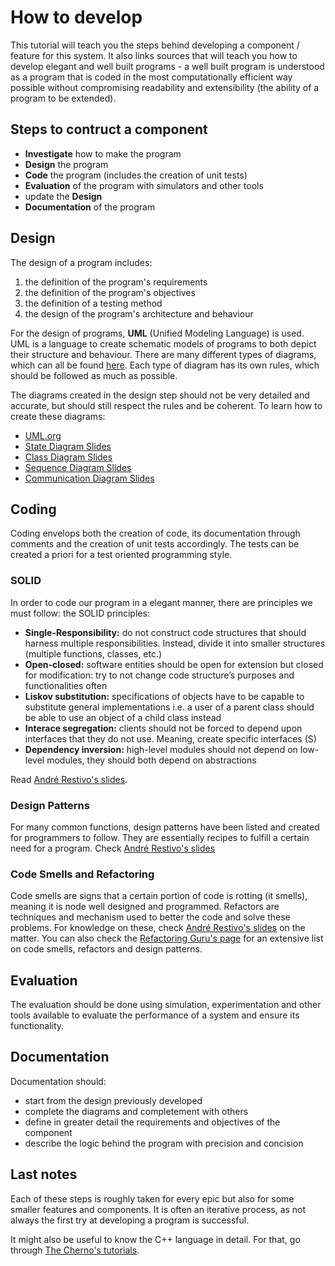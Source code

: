 # How to develop

This tutorial will teach you the steps behind developing a component / feature for this system. It also links sources that will teach you how to develop elegant and well built programs - a well built program is understood as a program that is coded in the most computationally efficient way possible without compromising readability and extensibility (the ability of a program to be extended).

## Steps to contruct a component
- **Investigate** how to make the program
- **Design** the program
- **Code** the program (includes the creation of unit tests)
- **Evaluation** of the program with simulators and other tools
- update the **Design**
- **Documentation** of the program

## Design

The design of a program includes:
1. the definition of the program's requirements
2. the definition of the program's objectives
3. the definition of a testing method
4. the design of the program's architecture and behaviour

For the design of programs, **UML** (Unified Modeling Language) is used. UML is a language to create schematic models of programs to both depict their structure and behaviour. There are many different types of diagrams, which can all be found [here](https://creately.com/blog/diagrams/uml-diagram-types-examples/). Each type of diagram has its own rules, which should be followed as much as possible.

The diagrams created in the design step should not be very detailed and accurate, but should still respect the rules and be coherent. To learn how to create these diagrams:
- [UML.org](https://www.uml.org/)
- [State Diagram Slides](https://web.fe.up.pt/~arestivo/slides/?s=uml-state#1)
- [Class Diagram Slides](https://web.fe.up.pt/~arestivo/slides/?s=uml-classes#1)
- [Sequence Diagram Slides](https://web.fe.up.pt/~arestivo/slides/?s=uml-sequence#1)
- [Communication Diagram Slides](https://web.fe.up.pt/~arestivo/slides/?s=uml-communication#1)

## Coding

Coding envelops both the creation of code, its documentation through comments and the creation of unit tests accordingly. The tests can be created a priori for a test oriented programming style.

### SOLID
In order to code our program in a elegant manner, there are principles we must follow: the SOLID principles: 
- **Single-Responsibility:** do not construct code structures that should harness multiple responsibilities. Instead, divide it into smaller structures (multiple functions, classes, etc.)
- **Open-closed:** software entities should be open for extension but closed for modification: try to not change code structure’s purposes and functionalities often
- **Liskov substitution:** specifications of objects have to be capable to substitute general implementations i.e. a user of a parent class should be able to use an object of a child class instead
- **Interace segregation:** clients should not be forced to depend upon interfaces that they do not use. Meaning, create specific interfaces (S)
- **Dependency inversion:** high-level modules should not depend on low-level modules, they should both depend on abstractions

Read [André Restivo's slides](https://web.fe.up.pt/~arestivo/slides/?s=solid#1).

### Design Patterns

For many common functions, design patterns have been listed and created for programmers to follow. They are essentially recipes to fulfill a certain need for a program. Check [André Restivo's slides](https://web.fe.up.pt/~arestivo/slides/?s=patterns#1)

### Code Smells and Refactoring

Code smells are signs that a certain portion of code is rotting (it smells), meaning it is node well designed and programmed. Refactors are techniques and mechanism used to better the code and solve these problems. For knowledge on these, check [André Restivo's slides](https://web.fe.up.pt/~arestivo/slides/?s=refactoring#1) on the matter. You can also check the [Refactoring Guru's page](https://refactoring.guru/) for an extensive list on code smells, refactors and design patterns.

## Evaluation

The evaluation should be done using simulation, experimentation and other tools available to evaluate the performance of a system and ensure its functionality. 

## Documentation

Documentation should:
- start from the design previously developed
- complete the diagrams and completement with others
- define in greater detail the requirements and objectives of the component
- describe the logic behind the program with precision and concision

## Last notes

Each of these steps is roughly taken for every epic but also for some smaller features and components. It is often an iterative process, as not always the first try at developing a program is successful. 

It might also be useful to know the C++ language in detail. For that, go through [The Cherno's tutorials](https://www.youtube.com/watch?v=18c3MTX0PK0&list=PLlrATfBNZ98dudnM48yfGUldqGD0S4FFb&index=1). 
